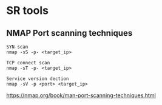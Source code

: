 # SR tools

## NMAP Port scanning techniques
```
SYN scan
nmap -sS -p- <target_ip>
```
```
TCP connect scan
nmap -sT -p- <target_ip>
```
```
Service version dection 
nmap -sV -p <port> <target_ip>
```

https://nmap.org/book/man-port-scanning-techniques.html 

